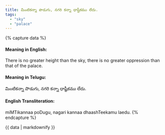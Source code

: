 ```yaml
---
title: మింటికన్నా పొడుగు, నగరి కన్నా ధాష్టీకము లేదు.
tags:
  - "sky"
  - "palace"
---
```


{% capture data %}
#### Meaning in English:
There is no greater height than the sky, there is no greater oppression than that of the palace.

#### Meaning in Telugu:
మింటికన్నా పొడుగు, నగరి కన్నా ధాష్టీకము లేదు.

#### English Transliteration:
miMTikannaa poDugu, nagari kannaa dhaashTeekamu laedu.
{% endcapture %}

{{ data | markdownify }}

